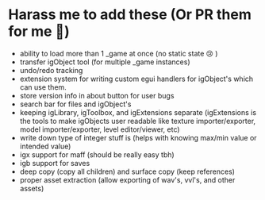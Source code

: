 # Harass me to add these (Or PR them for me 🙏)
- ability to load more than 1 _game at once (no static state 😢 )
- transfer igObject tool (for multiple _game instances)
- undo/redo tracking
- extension system for writing custom egui handlers for igObject's which can use them.
- store version info in about button for user bugs
- search bar for files and igObject's
- keeping igLibrary, igToolbox, and igExtensions separate (igExtensions is the tools to make igObjects user readable like texture importer/exporter, model importer/exporter, level editor/viewer, etc)
- write down type of integer stuff is (helps with knowing max/min value or intended value)
- igx support for maff (should be really easy tbh)
- igb support for saves
- deep copy (copy all children) and surface copy (keep references)
- proper asset extraction (allow exporting of wav's, vvl's, and other assets)